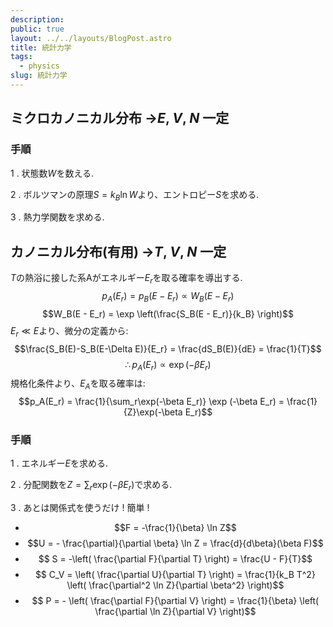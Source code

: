 ```yaml
---
description:
public: true
layout: ../../layouts/BlogPost.astro
title: 統計力学
tags:
  - physics
slug: 統計力学
---
```


</script>
<script type="text/javascript"
  src="http://cdn.mathjax.org/mathjax/latest/MathJax.js?config=TeX-AMS-MML_HTMLorMML">
</script>
<script type="text/x-mathjax-config">
MathJax.Hub.Config({
  tex2jax: {inlineMath: [['$','$'], ['\\(','\\)']]}
});
</script>
<script type="text/javascript"
  src="https://cdnjs.cloudflare.com/ajax/libs/mathjax/2.7.7/MathJax.js?config=TeX-AMS-MML_HTMLorMML">
</script>

## ミクロカノニカル分布 →$E$, $V$, $N$ 一定

### 手順
1 . 状態数$W$を数える.

2 . ボルツマンの原理$S = k_B \ln W$より、エントロピー$S$を求める.

3 . 熱力学関数を求める.
<br>

## カノニカル分布(有用) →$T$, $V$, $N$ 一定

$T$の熱浴に接した系Aがエネルギー$E_r$を取る確率を導出する.
$$p_A(E_r) = p_B(E - E_r) \propto W_B(E - E_r)$$
$$W_B(E - E_r) = \exp \left(\frac{S_B(E - E_r)}{k_B} \right)$$
$E_r \ll E$より、微分の定義から:
$$\frac{S_B(E)-S_B(E-\Delta E)}{E_r} = \frac{dS_B(E)}{dE} = \frac{1}{T}$$
$$\therefore p_A(E_r) \propto \exp (-\beta E_r)$$
規格化条件より、$E_A$を取る確率は:
$$p_A(E_r) = \frac{1}{\sum_r\exp(-\beta E_r)} \exp (-\beta E_r) = \frac{1}{Z}\exp(-\beta E_r)$$


### 手順

1 . エネルギー$E$を求める.

2 . 分配関数を$Z = \sum_{r} \exp(-\beta E_r)$で求める.

3 . あとは関係式を使うだけ ! 簡単 !
+ $$F = -\frac{1}{\beta} \ln Z$$
+ $$U = - \frac{\partial}{\partial \beta} \ln Z = \frac{d}{d\beta}(\beta F)$$
+ $$ S = -\left( \frac{\partial F}{\partial T} \right) = \frac{U - F}{T}$$
+ $$ C_V = \left( \frac{\partial U}{\partial T} \right) = \frac{1}{k_B T^2} \left( \frac{\partial^2 \ln Z}{\partial \beta^2} \right)$$
+ $$ P = - \left( \frac{\partial F}{\partial V} \right) = \frac{1}{\beta} \left( \frac{\partial \ln Z}{\partial V} \right)$$